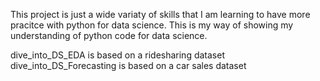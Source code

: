 This project is just a wide variaty of skills that I am learning to have more pracitce with python for data science. This is my way of showing my understanding of python code for data science.

dive_into_DS_EDA is based on a ridesharing dataset
dive_into_DS_Forecasting is based on a car sales dataset
